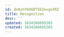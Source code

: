 ```yaml
---
id: dn0zhY6OGDT56ZovgoXRZ
title: Recognition
desc: ''
updated: 1634266695203
created: 1634266695203
---
```


